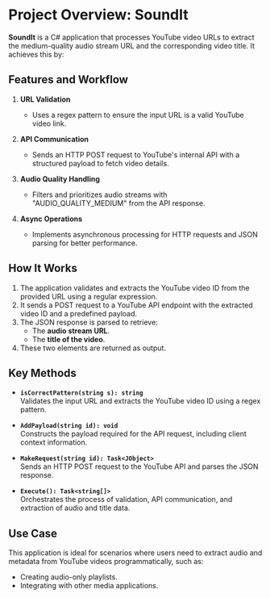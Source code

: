 # **Project Overview: SoundIt**

**SoundIt** is a C# application that processes YouTube video URLs to extract the medium-quality audio stream URL and the corresponding video title. It achieves this by:

## **Features and Workflow**

1. **URL Validation**  
   - Uses a regex pattern to ensure the input URL is a valid YouTube video link.

2. **API Communication**  
   - Sends an HTTP POST request to YouTube's internal API with a structured payload to fetch video details.

3. **Audio Quality Handling**  
   - Filters and prioritizes audio streams with "AUDIO_QUALITY_MEDIUM" from the API response.

4. **Async Operations**  
   - Implements asynchronous processing for HTTP requests and JSON parsing for better performance.

## **How It Works**
1. The application validates and extracts the YouTube video ID from the provided URL using a regular expression.
2. It sends a POST request to a YouTube API endpoint with the extracted video ID and a predefined payload.
3. The JSON response is parsed to retrieve:
   - The **audio stream URL**.
   - The **title of the video**.
4. These two elements are returned as output.

## **Key Methods**
- **`isCorrectPattern(string s): string`**  
  Validates the input URL and extracts the YouTube video ID using a regex pattern.

- **`AddPayload(string id): void`**  
  Constructs the payload required for the API request, including client context information.

- **`MakeRequest(string id): Task<JObject>`**  
  Sends an HTTP POST request to the YouTube API and parses the JSON response.

- **`Execute(): Task<string[]>`**  
  Orchestrates the process of validation, API communication, and extraction of audio and title data.

## **Use Case**
This application is ideal for scenarios where users need to extract audio and metadata from YouTube videos programmatically, such as:
- Creating audio-only playlists.
- Integrating with other media applications.
